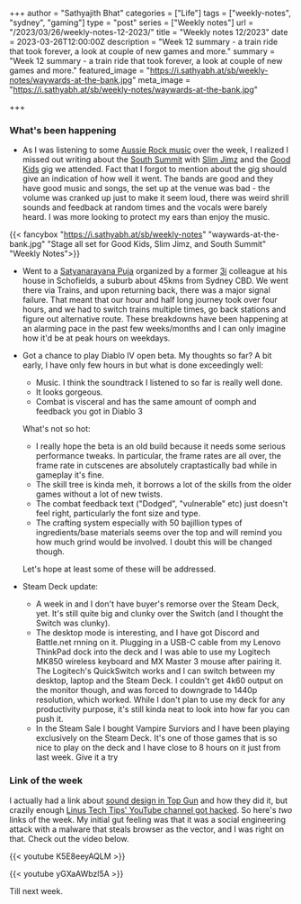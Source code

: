 +++
author = "Sathyajith Bhat"
categories = ["Life"]
tags = ["weekly-notes", "sydney", "gaming"]
type = "post"
series = ["Weekly notes"]
url = "/2023/03/26/weekly-notes-12-2023/"
title = "Weekly notes 12/2023"
date = 2023-03-26T12:00:00Z
description = "Week 12 summary - a train ride that took forever, a look at couple of new games and more."
summary = "Week 12 summary - a train ride that took forever, a look at couple of new games and more."
featured_image = "https://i.sathyabh.at/sb/weekly-notes/waywards-at-the-bank.jpg"
meta_image = "https://i.sathyabh.at/sb/weekly-notes/waywards-at-the-bank.jpg"

+++

### What's been happening

* As I was listening to some [Aussie Rock music](https://music.apple.com/au/playlist/aussie-rock-essentials/pl.3bd0830f625440d4b24d7230e332da45) over the week, I realized I missed out writing about the [South Summit](https://open.spotify.com/artist/2IDo02QClcpfG2c1w3d3Q1?si=HNIhHWY4TL2u0lKDktd1yA) with [Slim Jimz](https://open.spotify.com/artist/44fqCERFJr8LGSSDLTiaat?si=9VHeEhabR2GiKF2CWyW_RQ) and the [Good Kids](https://open.spotify.com/artist/3f6jdkYDK91W89EdGFwQzy?si=5JT2xa0oSt2vEmpLXcui0Q) gig we attended. Fact that I forgot to mention about the gig should give an indication of how well it went. The bands are good and they have good music and songs, the set up at the venue was bad - the volume was cranked up just to make it seem loud, there was weird shrill sounds and feedback at random times and the vocals were barely heard. I was more looking to protect my ears than enjoy the music.

{{< fancybox "https://i.sathyabh.at/sb/weekly-notes" "waywards-at-the-bank.jpg" "Stage all set for Good Kids, Slim Jimz, and South Summit" "Weekly Notes">}}



* Went to a [Satyanarayana Puja](https://en.wikipedia.org/wiki/Satyanarayan_Puja) organized by a former [3i](/tags/3i/) colleague at his house in Schofields, a suburb about 45kms from Sydney CBD. We went there via Trains, and upon returning back, there was a major signal failure. That meant that our hour and half long journey took over four hours, and we had to switch trains multiple times, go back stations and figure out alternative route. These breakdowns have been happening at an alarming pace in the past few weeks/months and I can only imagine how it'd be at peak hours on weekdays.
* Got a chance to play Diablo IV open beta. My thoughts so far? A bit early, I have only few hours in but what is done exceedingly well:
    * Music. I think the soundtrack I listened to so far is really well done.
    * It looks gorgeous.
    * Combat is visceral and has the same amount of oomph and feedback you got in Diablo 3
  
  What's not so hot:

    * I really hope the beta is an old build because it needs some serious performance tweaks. In particular, the frame rates are all over, the frame rate in cutscenes are absolutely craptastically bad while in gameplay it's fine.
    * The skill tree is kinda meh, it borrows a lot of the skills from the older games without a lot of new twists.
    * The combat feedback text ("Dodged", "vulnerable" etc) just doesn't feel right, particularly the font size and type.
    * The crafting system especially with 50 bajillion types of ingredients/base materials seems over the top and will remind you how much grind would be involved. I doubt this will be changed though.
 
  Let's hope at least some of these will be addressed.

* Steam Deck update: 
    * A week in and I don't have buyer's remorse over the Steam Deck, yet. It's still quite big and clunky over the Switch (and I thought the Switch was clunky).
    * The desktop mode is interesting, and I have got Discord and Battle.net rnning on it. Plugging in a USB-C cable from my Lenovo ThinkPad dock into the deck and I was able to use my Logitech MK850 wireless keyboard and MX Master 3 mouse after pairing it. The Logitech's QuickSwitch works and I can switch between my desktop, laptop and the Steam Deck. I couldn't get 4k60 output on the monitor though, and was forced to downgrade to 1440p resolution, which worked. While I don't plan to use my deck for any productivity purpose, it's still kinda neat to look into how far you can push it.
    * In the Steam Sale I bought Vampire Surviors and I have been playing exclusively on the Steam Deck. It's one of those games that is so nice to play on the deck and I have close to 8 hours on it just from last week. Give it a try


### Link of the week

I actually had a link about [sound design in Top Gun](https://www.youtube.com/watch?v=K5E8eeyAQLM) and how they did it, but crazily enough [Linus Tech Tips' YouTube channel got hacked](https://www.youtube.com/watch?v=yGXaAWbzl5A). So here's *two* links of the week. My initial gut feeling was that it was a social engineering attack with a malware that steals browser as the vector, and I was right on that. Check out the video below. 

{{< youtube K5E8eeyAQLM >}}

{{< youtube yGXaAWbzl5A >}}

Till next week.
